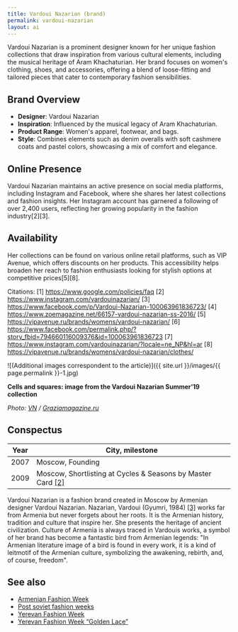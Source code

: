 ```yaml
---
title: Vardoui Nazarian (brand)
permalink: vardoui-nazarian
layout: ai
---
```


Vardoui Nazarian is a prominent designer known for her unique fashion collections that draw inspiration from various cultural elements, including the musical heritage of Aram Khachaturian. Her brand focuses on women's clothing, shoes, and accessories, offering a blend of loose-fitting and tailored pieces that cater to contemporary fashion sensibilities.

## Brand Overview
- **Designer**: Vardoui Nazarian
- **Inspiration**: Influenced by the musical legacy of Aram Khachaturian.
- **Product Range**: Women's apparel, footwear, and bags.
- **Style**: Combines elements such as denim overalls with soft cashmere coats and pastel colors, showcasing a mix of comfort and elegance.

## Online Presence
Vardoui Nazarian maintains an active presence on social media platforms, including Instagram and Facebook, where she shares her latest collections and fashion insights. Her Instagram account has garnered a following of over 2,400 users, reflecting her growing popularity in the fashion industry[2][3].

## Availability
Her collections can be found on various online retail platforms, such as VIP Avenue, which offers discounts on her products. This accessibility helps broaden her reach to fashion enthusiasts looking for stylish options at competitive prices[5][8].

Citations:
[1] https://www.google.com/policies/faq
[2] https://www.instagram.com/vardouinazarian/
[3] https://www.facebook.com/p/Vardoui-Nazarian-100063961836723/
[4] https://www.zoemagazine.net/66157-vardoui-nazarian-ss-2016/
[5] https://vipavenue.ru/brands/womens/vardoui-nazarian/
[6] https://www.facebook.com/permalink.php/?story_fbid=794660116009376&id=100063961836723
[7] https://www.instagram.com/vardouinazarian/?locale=ne_NP&hl=ar
[8] https://vipavenue.ru/brands/womens/vardoui-nazarian/clothes/

![(Additional images correspondent to the article)]({{ site.url }}/images/{{ page.permalink }}-1.jpg)

**Cells and squares: image from the Vardoui Nazarian Summer'19 collection**

*Photo: [VN](https://graziamagazine.ru/fashion/kletki-i-kvadraty-9-artovyh-obrazov-iz-letney-kollekcii-vardoui-nazarian) / [Graziamagazine.ru](https://graziamagazine.ru/fashion/kletki-i-kvadraty-9-artovyh-obrazov-iz-letney-kollekcii-vardoui-nazarian)*

## Сonspectus

|Year|City, milestone|
|-|-|
|2007|Moscow, Founding|
|2009|Moscow, Shortlisting at Cycles & Seasons by Master Card <span id="a2">[\[2\]](#f2)</span>|

Vardoui Nazarian is a fashion brand created in Moscow by Armenian designer Vardoui Nazarian. Nazarian, Vardoui (Gyumri, 1984) <span id="a2">[\[3\]](#f2)</span> works far from Armenia but never forgets about her roots. It is the Armenian history, tradition and culture that inspire her. She presents the heritage of ancient civilization. Culture of Armenia is always traced in Vardouis works, a symbol of her brand has become a fantastic bird from Armenian legends: "In Armenian literature image of a bird is found in every work, it is a kind of leitmotif of the Armenian culture, symbolizing the awakening, rebirth, and, of course, freedom".


## See also

+ [Armenian Fashion Week](armenian-fashion-week)
+ [Post soviet fashion weeks](post-soviet-fashion-weeks)
+ [Yerevan Fashion Week](yerevan-fashion-week)
+ [Yerevan Fashion Week “Golden Lace”](yerevan-fashion-week-golden-lace)

